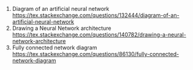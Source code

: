 1. Diagram of an artificial neural network   https://tex.stackexchange.com/questions/132444/diagram-of-an-artificial-neural-network
2. Drawing a Neural Network architecture  https://tex.stackexchange.com/questions/140782/drawing-a-neural-network-architecture
3. Fully connected network diagram   https://tex.stackexchange.com/questions/86130/fully-connected-network-diagram
